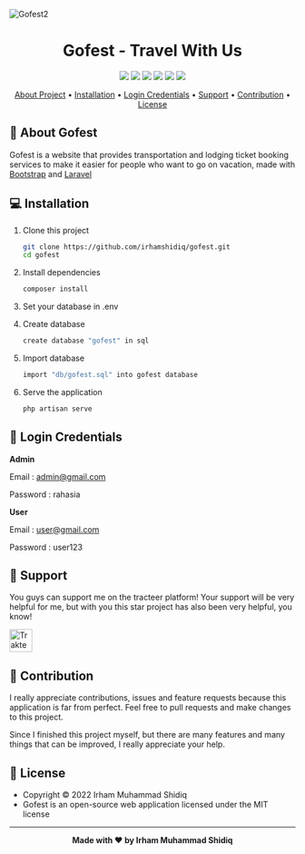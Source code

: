 ![Gofest2](https://user-images.githubusercontent.com/64916445/177006209-97b0f101-78de-433b-b19d-cd22d5e46bef.jpg)

<p></p>

<h1 align="center">Gofest - Travel With Us</h1>

<p></p>

<p align="center">
	<img src="https://img.shields.io/github/issues/irhamshidiq/gofest?style=flat-square">
	<img src="https://img.shields.io/github/stars/irhamshidiq/gofest?style=flat-square"> 
	<img src="https://img.shields.io/github/forks/irhamshidiq/gofest?style=flat-square">
	<img src="https://img.shields.io/github/license/irhamshidiq/gofest?style=flat-square">
	<img src="https://img.shields.io/badge/maintained%3F-no-red.svg?style=flat-square">
	<img src="https://img.shields.io/github/followers/irhamshidiq.svg?style=flat-square&label=followers">
</p>

<p align="center">
  <a href="#about">About Project</a> •
  <a href="#installation">Installation</a> •
  <a href="#credentials">Login Credentials</a> •
  <a href="#support">Support</a> •
  <a href="#contribution">Contribution</a> •
  <a href="#license">License</a>
</p>

<p></p>

<h2 id="about">🏬 About Gofest</h2>
Gofest is a website that provides transportation and lodging ticket booking services to make it easier for people who want to go on vacation, made with <a href="https://getbootstrap.com">Bootstrap</a> and <a href="https://laravel.com">Laravel</a>

<p></p>

<h2 id="installation">💻 Installation</h2>

1. Clone this project
   ```bash
   git clone https://github.com/irhamshidiq/gofest.git
   cd gofest
   ```
2. Install dependencies

   ```bash
   composer install
   ```

3. Set your database in .env

4. Create database

   ```bash
   create database "gofest" in sql
   ```

5. Import database

   ```bash
   import "db/gofest.sql" into gofest database
   ```

6. Serve the application

   ```bash
   php artisan serve
   ```

<p></p><p></p>

<h2 id="credentials">🔐 Login Credentials</h2>

**Admin**

Email : admin@gmail.com

Password : rahasia

**User**

Email : user@gmail.com

Password : user123

<p></p>

<h2 id="dukungan">💌 Support</h2>

You guys can support me on the tracteer platform! Your support will be very helpful for me, but with you this star project has also been very helpful, you know!

<p></p>

<a href="https://trakteer.id/irhamshidiq/tip" target="_blank"><img id="wse-buttons-preview" src="https://cdn.trakteer.id/images/embed/trbtn-red-5.png" height="40" style="border:0px;height:40px;" alt="Trakteer Saya"></a>

<p></p>

<h2 id="contribution">🤝 Contribution</h2>

I really appreciate contributions, issues and feature requests because this application is far from perfect. Feel free to pull requests and make changes to this project.

Since I finished this project myself, but there are many features and many things that can be improved, I really appreciate your help.

<p></p>

<h2 id="lisensi">📝 License</h2>

- Copyright © 2022 Irham Muhammad Shidiq
- Gofest is an open-source web application licensed under the MIT license

---

**<p align="center">Made with ❤️ by Irham Muhammad Shidiq</p>**
